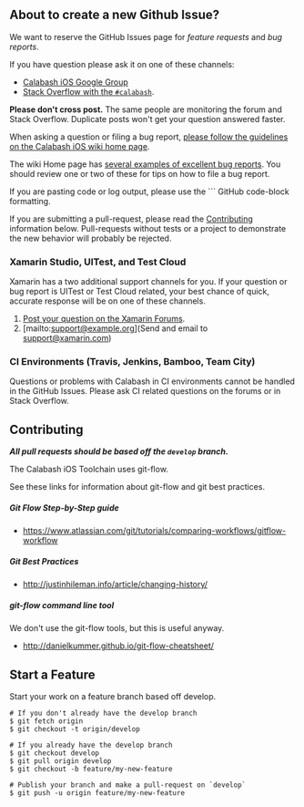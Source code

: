## About to create a new Github Issue?

We want to reserve the GitHub Issues page for _feature requests_ and _bug reports_.

If you have question please ask it on one of these channels:

* [Calabash iOS Google Group](https://groups.google.com/forum/?fromgroups#!forum/calabash-ios)
* [Stack Overflow with the `#calabash`](http://stackoverflow.com/questions/tagged/calabash).

**Please don't cross post.**  The same people are monitoring the forum and Stack Overflow.  Duplicate posts won't get your question answered faster.

When asking a question or filing a bug report, [please follow the guidelines on the Calabash iOS wiki home page](https://github.com/calabash/calabash-ios/wiki#reporting-problems).

The wiki Home page has [several examples of excellent bug reports](https://github.com/calabash/calabash-ios/wiki#examples-of-good-bug-reports).  You should review one or two of these for tips on how to file a bug report.

If you are pasting code or log output, please use the \`\`\` GitHub code-block formatting.

If you are submitting a pull-request, please read the [Contributing](https://github.com/calabash/calabash-ios/blob/develop/CONTRIBUTING.md#contributing) information below.  Pull-requests without tests or a project to demonstrate the new behavior will probably be rejected.

### Xamarin Studio, UITest, and Test Cloud

Xamarin has a two additional support channels for you.  If your question or bug report is UITest or Test Cloud related, your best chance of quick, accurate response will be on one of these channels.

1. [Post your question on the Xamarin Forums](http://forums.xamarin.com/categories/xamarin-test-cloud).
2. [mailto:support@example.org](Send and email to support@xamarin.com)

### CI Environments (Travis, Jenkins, Bamboo, Team City)

Questions or problems with Calabash in CI environments cannot be handled in the GitHub Issues.  Please ask CI related questions on the forums or in Stack Overflow.

## Contributing

***All pull requests should be based off the `develop` branch.***

The Calabash iOS Toolchain uses git-flow.

See these links for information about git-flow and git best practices.

##### Git Flow Step-by-Step guide

* https://www.atlassian.com/git/tutorials/comparing-workflows/gitflow-workflow

##### Git Best Practices

* http://justinhileman.info/article/changing-history/

##### git-flow command line tool

We don't use the git-flow tools, but this is useful anyway.

* http://danielkummer.github.io/git-flow-cheatsheet/

## Start a Feature

Start your work on a feature branch based off develop.

```
# If you don't already have the develop branch
$ git fetch origin
$ git checkout -t origin/develop

# If you already have the develop branch
$ git checkout develop
$ git pull origin develop
$ git checkout -b feature/my-new-feature

# Publish your branch and make a pull-request on `develop`
$ git push -u origin feature/my-new-feature
```
